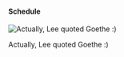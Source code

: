 #### Schedule 

![Actually, Lee quoted Goethe :)](https://github.com/WJ-Lai/Schedule/pic/Bruce-Lee)

Actually, Lee quoted Goethe :)